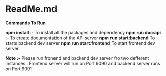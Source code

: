 # ReadMe.md

**Commands To Run**

**npm install** :- To install all the packages and dependency
**npm run doc:api** :- To create documentation of the API server
**npm run start:backend** To starts backend dev server
**npm run start:frontend** To start frontend dev server

**Note :-** Please run fronend and backend dev server fro two defferent instances . Frontend server will run on Port 9090 and backend server runs on Port 9091 
